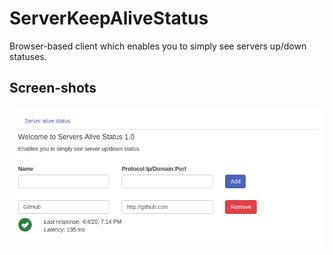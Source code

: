 # ServerKeepAliveStatus

Browser-based client which enables you to simply see servers up/down statuses.

## Screen-shots

![alt text](https://raw.githubusercontent.com/drievkoo/server-alive-status/master/screenshot1.png)